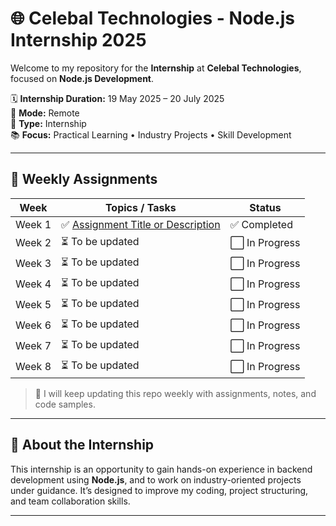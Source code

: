 # 🌐 Celebal Technologies - Node.js Internship 2025

Welcome to my repository for the **Internship** at **Celebal Technologies**, focused on **Node.js Development**.

🗓️ **Internship Duration:** 19 May 2025 – 20 July 2025  
🏢 **Mode:** Remote  
💼 **Type:** Internship  
📚 **Focus:** Practical Learning • Industry Projects • Skill Development

---

## 📁 Weekly Assignments

| Week | Topics / Tasks | Status |
|------|----------------|--------|
| Week 1 | ✅ [Assignment Title or Description](Week-1-Introduction_to_NodeJS\Assignment\app.js) | ✅ Completed |
| Week 2 | ⏳ To be updated | ⬜ In Progress |
| Week 3 | ⏳ To be updated | ⬜ In Progress |
| Week 4 | ⏳ To be updated | ⬜ In Progress |
| Week 5 | ⏳ To be updated | ⬜ In Progress |
| Week 6 | ⏳ To be updated | ⬜ In Progress |
| Week 7 | ⏳ To be updated | ⬜ In Progress |
| Week 8 | ⏳ To be updated | ⬜ In Progress |

> 🔄 I will keep updating this repo weekly with assignments, notes, and code samples.

---

## 📌 About the Internship

This internship is an opportunity to gain hands-on experience in backend development using **Node.js**, and to work on industry-oriented projects under guidance. It’s designed to improve my coding, project structuring, and team collaboration skills.

---
